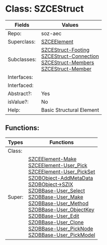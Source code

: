 
# Class:	SZCEStruct

| Fields | Values |
| --------- | --------- |
| Repo: | soz-aec |
| Superclass: | [SZCEElement](SZCEElement.html) |
| Subclasses: | [SZCEStruct-Footing](SZCEStruct-Footing.html) <br> [SZCEStruct-Connection](SZCEStruct-Connection.html) <br> [SZCEStruct-Members](SZCEStruct-Members.html) <br> [SZCEStruct-Member](SZCEStruct-Member.html) |
| Interfaces: |  |
| Interfaced: |  |
| Abstract?: | Yes |
| isValue?: | No |
| Help: | Basic Structural Element |


## Functions:

| Types | Functions |
| --------- | --------- |
| Class: |  |
| Super: | [SZCEElement-Make](SZCEElement.html) <br> [SZCEElement-User_Pick](SZCEElement.html) <br> [SZCEElement-User_PickSet](SZCEElement.html) <br> [SZOBObject-AddMetaData](SZOBObject.html) <br> [SZOBObject->SZIX](SZOBObject.html) <br> [SZOBBase-User_Select](SZOBBase.html) <br> [SZOBBase-User_Make](SZOBBase.html) <br> [SZOBBase-User_Method](SZOBBase.html) <br> [SZOBBase-User_ObjectKey](SZOBBase.html) <br> [SZOBBase-User_Edit](SZOBBase.html) <br> [SZOBBase-User_Clone](SZOBBase.html) <br> [SZOBBase-User_PickNode](SZOBBase.html) <br> [SZOBBase-User_PickModel](SZOBBase.html) |



